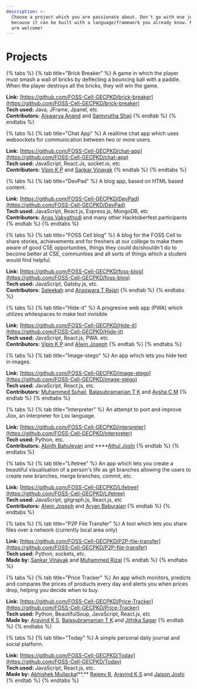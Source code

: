 ```yaml
---
description: >-
  Choose a project which you are passionate about. Don't go with one just
  because it can be built with a language/framework you already know. New ideas
  are welcome!
---
```


# Projects

{% tabs %}
{% tab title="Brick Breaker" %}
A game in which the player must smash a wall of bricks by deflecting a bouncing ball with a paddle. When the player destroys all the bricks, they will win the game.

**Link:** [https://github.com/FOSS-Cell-GECPKD/brick-breaker](https://github.com/FOSS-Cell-GECPKD/brick-breaker)  
**Tech used:** Java, JFrame, Jpanel, etc  
**Contributors:** [Aiswarya Anand](https://github.com/Aiswarya-anand) and [Samvrutha Shaji](https://github.com/SamvruthaShaji)
{% endtab %}
{% endtabs %}

{% tabs %}
{% tab title="Chat App" %}
A realtime chat app which uses websockets for communication between two or more users.

**Link:** [https://github.com/FOSS-Cell-GECPKD/chat-app](https://github.com/FOSS-Cell-GECPKD/chat-app)  
**Tech used:** JavaScript, React.Js, socket.io, etc  
**Contributors:** [Vipin K P](https://github.com/VipinVIP) and [Sankar Vinayak](https://github.com/sankarvinayak)
{% endtab %}
{% endtabs %}

{% tabs %}
{% tab title="DevPad" %}
A blog app, based on HTML based content.

**Link:** [https://github.com/FOSS-Cell-GECPKD/DevPad](https://github.com/FOSS-Cell-GECPKD/DevPad)  
**Tech used:** JavaScript, React.js, Express.js, MongoDB, etc  
**Contributors:** [Anas Vakyathodi](https://github.com/anasvakyathodi) and many other Hacktoberfest participants
{% endtab %}
{% endtabs %}

{% tabs %}
{% tab title="FOSS Cell blog" %}
A blog for the FOSS Cell to share stories, achievements and for freshers at our college to make them aware of good CSE opportunities, things they could do/shouldn't do to become better at CSE, communities and all sorts of things which a student would find helpful.

**Link:** [https://github.com/FOSS-Cell-GECPKD/foss-blog](https://github.com/FOSS-Cell-GECPKD/foss-blog)  
**Tech used:** JavaScript, Gatsby.js, etc.  
**Contributors:** [Saleekah](https://github.com/saleekah1234) and [Anaswara T Rajan](https://github.com/anaswaratrajan)
{% endtab %}
{% endtabs %}

{% tabs %}
{% tab title="Hide-it" %}
A progresive web app \(PWA\) which utilizes whitespaces to make text invisible

**Link:** [https://github.com/FOSS-Cell-GECPKD/Hide-it](https://github.com/FOSS-Cell-GECPKD/Hide-it)  
**Tech used:** JavaScript, React.js, PWA. etc  
**Contributors:** [Vipin K P](https://github.com/VipinVIP) and [Alwin Joseph](https://github.com/alwin48) 
{% endtab %}
{% endtabs %}

{% tabs %}
{% tab title="Image-stego" %}
An app which lets you hide text in images.

**Link:** [https://github.com/FOSS-Cell-GECPKD/image-stego](https://github.com/FOSS-Cell-GECPKD/image-stego)  
**Tech used:** JavaScript, React.js, etc.  
**Contributors:** [Muhammed Suhail](https://github.com/BreadGenie), [Balasubramanian T K](https://github.com/btkcodedev) and [Aysha C M](https://github.com/Ayshhh)
{% endtab %}
{% endtabs %}

{% tabs %}
{% tab title="Interpreter" %}
An attempt to port and improve Jlox, an interpreter for Lox language.

**Link:** [https://github.com/FOSS-Cell-GECPKD/interpreter](https://github.com/FOSS-Cell-GECPKD/interpreter)  
**Tech used:** Python, etc.  
**Contributors:** [Abijith Bahuleyan](https://github.com/twentyse7en) and ****[Athul Joshi](https://github.com/AthulJoshi)
{% endtab %}
{% endtabs %}

{% tabs %}
{% tab title="Lifetree" %}
An app which lets you create a beautiful visualisation of a person's life as git branches allowing the users to create new branches, merge branches, commit, etc.

**Link:** [https://github.com/FOSS-Cell-GECPKD/Lifetree](https://github.com/FOSS-Cell-GECPKD/Lifetree)  
**Tech used:** JavaScript, gitgraph.js, React.js, etc  
**Contributors:** [Alwin Joseph](https://github.com/alwin48) and [Aryan Baburajan](https://github.com/aryanbaburajan)
{% endtab %}
{% endtabs %}

{% tabs %}
{% tab title="P2P File Transfer" %}
A tool which lets you share files over a network \(currently local area only\)

**Link:** [https://github.com/FOSS-Cell-GECPKD/P2P-file-transfer](https://github.com/FOSS-Cell-GECPKD/P2P-file-transfer)  
**Tech used:** Python, sockets, etc.  
**Made by:** [Sankar Vinayak](https://github.com/sankarvinayak) and [Muhammed Rizal](https://github.com/MUHAMMEDRIZALKE)
{% endtab %}
{% endtabs %}

{% tabs %}
{% tab title="Price Tracker" %}
An app which monitors, predicts and compares the prices of products every day and alerts you when prices drop, helping you decide when to buy.

**Link:** [https://github.com/FOSS-Cell-GECPKD/Price-Tracker](https://github.com/FOSS-Cell-GECPKD/Price-Tracker)  
**Tech used:** Python, BeautifulSoup, JavaScript, React.js, etc  
**Made by:** [Aravind K S](https://github.com/iamAravindks), [Balasubramanian T K](https://github.com/btkcodedev) and [Jithika Sagar](https://github.com/JITHIKASAGAR123)
{% endtab %}
{% endtabs %}

{% tabs %}
{% tab title="Today" %}
A simple personal daily journal and social platform.

**Link:** [https://github.com/FOSS-Cell-GECPKD/Today](https://github.com/FOSS-Cell-GECPKD/Today)  
**Tech used:** JavaScript, React.js, etc.  
**Made by:** [Abhishek Mullacka](https://github.com/abhishek-mullackal)l**,** [Rajeev R](https://github.com/Rajeev-RJ), [Aravind K S](https://github.com/iamAravindks) and [Jaison Joshi](https://github.com/jaisonjoshi)
{% endtab %}
{% endtabs %}

